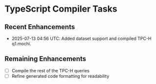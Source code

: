 # TypeScript Compiler Tasks

## Recent Enhancements
- 2025-07-13 04:56 UTC: Added dataset support and compiled TPC-H q1.mochi.

## Remaining Enhancements
- [ ] Compile the rest of the TPC-H queries
- [ ] Refine generated code formatting for readability
